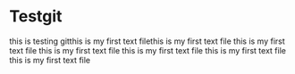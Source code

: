 # Testgit
this is testing gitthis is my first text filethis is my first text file
this is my first text file
this is my first text file
this is my first text file
this is my first text file
this is my first text file

